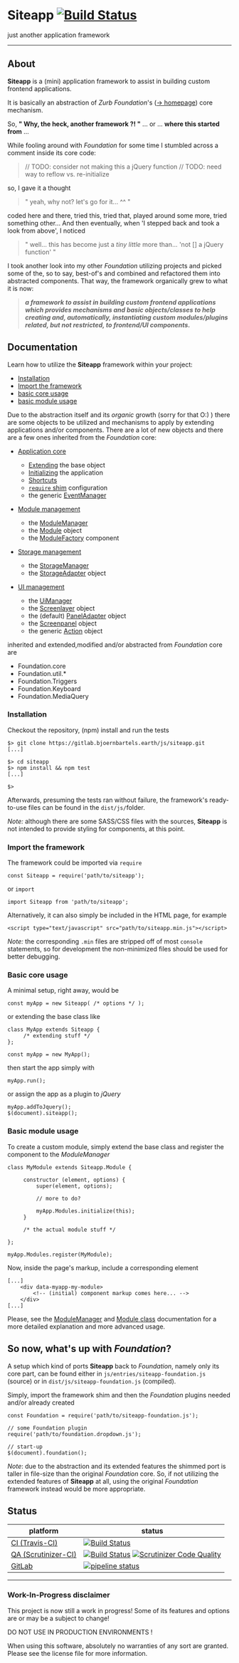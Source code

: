 Siteapp [![Build Status](https://travis-ci.org/bb-drummer/siteapp.svg?branch=master)](https://travis-ci.org/bb-drummer/siteapp)
======

just another application framework


---


## About


**Siteapp** is a (mini) application framework to assist in building custom frontend applications. 

It is basically an abstraction of _Zurb Foundation_'s ([-> homepage](https://foundation.zurb.com/)) core mechanism. 

So, **" Why, the heck, another framework ?! "** ... or ... **where this started from** ...

While fooling around with _Foundation_ for some time I stumbled across a comment inside its core code:

> // TODO: consider not making this a jQuery function
> // TODO: need way to reflow vs. re-initialize

so, I gave it a thought

> " yeah, why not? let's go for it... ^^ "

coded here and there, tried this, tried that, played around some more, tried something other...
And then eventually, when 'I stepped back and took a look from above', I noticed

> " well... this has become just a _tiny little_ more than... 'not [] a jQuery function' "

I took another look into my other _Foundation_ utilizing projects and picked some of the, so to say, best-of's and combined and refactored them into abstracted components. That way, the framework organically grew to what it is now: 

> ***a framework to assist in building custom frontend applications which provides mechanisms and basic objects/classes to help creating and, automatically, instantiating custom modules/plugins related, but not restricted, to frontend/UI components.***


## Documentation

Learn how to utilize the **Siteapp** framework within your project:

- [Installation](#installation)
- [Import the framework](#import-the-framework)
- [basic core usage](#basic-core-usage)
- [basic module usage](#basic-module-usage)

Due to the abstraction itself and its _organic_ growth (sorry for that O:) ) there are some objects to be utilized and mechanisms to apply by extending applications and/or components. There are a lot of new objects and there are a few ones inherited from the _Foundation_ core:

- [Application core](docs/core.md)
  - [Extending](docs/core.md#extending-the-base-object) the base object
  - [Initializing](docs/core.md#initializing-the-application) the application
  - [Shortcuts](docs/core.md#shortcuts)
  - [`require` shim](docs/core.md#require-shim-configuration) configuration
  - the generic [EventManager](docs/core.md#generic-eventmanager)

- [Module management](docs/modules.md)
  - the [ModuleManager](docs/modules.md#modulemanager)
  - the [Module](docs/modules.md#module-object) object
  - the [ModuleFactory](docs/modules.md#modulefactory-component) component

- [Storage management](docs/storage.md)
  - the [StorageManager](docs/storage.md#storagemanager)
  - the [StorageAdapter](docs/storage.md#storageadapter) object

- [UI management](docs/ui.md)
  - the [UiManager](docs/ui.md#uimanager)
  - the [Screenlayer](docs/ui.md#screenlayer-object) object
  - the (default) [PanelAdapter](docs/ui.md#default-paneladapter-object) object
  - the [Screenpanel](docs/ui.md#Screenpanel-object) object
  - the generic [Action](docs/ui.md#generic-action-object) object

inherited and extended,modified and/or abstracted from _Foundation_ core are

- Foundation.core
- Foundation.util.*
- Foundation.Triggers
- Foundation.Keyboard
- Foundation.MediaQuery



### Installation

Checkout the repository, (npm) install and run the tests
```
$> git clone https://gitlab.bjoernbartels.earth/js/siteapp.git
[...]

$> cd siteapp
$> npm install && npm test
[...]

$>
```
Afterwards, presuming the tests ran without failure, the framework's ready-to-use files can be found in the `dist/js/`folder.

_Note:_ although there are some SASS/CSS files with the sources, **Siteapp** is not intended to provide styling for components, at this point.


### Import the framework

The framework could be imported via `require`
```
const Siteapp = require('path/to/siteapp');
```
or `import`
```
import Siteapp from 'path/to/siteapp';
```
Alternatively, it can also simply be included in the HTML page, for example
```
<script type="text/javascript" src="path/to/siteapp.min.js"></script>
```

_Note:_ the corresponding `.min` files are stripped off of most `console` statements, so for development the non-minimized files should be used for better debugging.


### Basic core usage

A minimal setup, right away, would be
```
const myApp = new Siteapp( /* options */ );
```
or extending the base class like
```
class MyApp extends Siteapp {
     /* extending stuff */
};

const myApp = new MyApp();
```
then start the app simply with
```
myApp.run();
```
or assign the app as a plugin to _jQuery_ 
```
myApp.addToJquery();
$(document).siteapp();
```



### Basic module usage

To create a custom module, simply extend the base class and register the component to the _ModuleManager_
```
class MyModule extends Siteapp.Module {
     
     constructor (element, options) {
         super(element, options);
         
         // more to do?
         
         myApp.Modules.initialize(this);
     }

     /* the actual module stuff */

};

myApp.Modules.register(MyModule);
```
Now, inside the page's markup, include a corresponding element
```
[...]
    <div data-myapp-my-module>
        <!-- (initial) component markup comes here... -->
    </div>
[...]
```

Please, see the [ModuleManager](docs/modulemanager.md) and [Module class](docs/module-class.md) documentation for a more detailed explanation and more advanced usage.


## So now, what's up with _Foundation_?

A setup which kind of ports **Siteapp** back to _Foundation_, namely only its core part, can be found either in
`js/entries/siteapp-foundation.js` (source) or in `dist/js/siteapp-foundation.js` (compiled).

Simply, import the framework shim and then the _Foundation_ plugins needed and/or already created
```
const Foundation = require('path/to/siteapp-foundation.js');

// some Foundation plugin
require('path/to/foundation.dropdown.js');

// start-up
$(document).foundation();
```

_Note_: due to the abstraction and its extended features the shimmed port is taller in file-size than the original _Foundation_ core. So, if not utilizing the extended features of **Siteapp** at all, using the original _Foundation_ framework instead would be more appropriate.



## Status

| platform | status |
| --- | --- |
| [CI (Travis-CI)](https://travis-ci.org/bb-drummer/siteapp) | [![Build Status](https://travis-ci.org/bb-drummer/siteapp.svg?branch=master)](https://travis-ci.org/bb-drummer/siteapp) |
| [QA (Scrutinizer-CI)](https://scrutinizer-ci.com/g/bb-drummer/siteapp/) | [![Build Status](https://scrutinizer-ci.com/g/bb-drummer/siteapp/badges/build.png?b=master)](https://scrutinizer-ci.com/g/bb-drummer/siteapp/build-status/master) [![Scrutinizer Code Quality](https://scrutinizer-ci.com/g/bb-drummer/siteapp/badges/quality-score.png?b=master)](https://scrutinizer-ci.com/g/bb-drummer/siteapp/?branch=master) |
| [GitLab](https://gitlab.bjoernbartels.earth/js/siteapp/) | [![pipeline status](https://gitlab.bjoernbartels.earth/js/siteapp/badges/master/pipeline.svg)](https://gitlab.bjoernbartels.earth/js/siteapp/commits/master) |


---


### Work-In-Progress disclaimer

This project is now still a work in progress!
Some of its features and options are or may be a subject to change!

DO NOT USE IN PRODUCTION ENVIRONMENTS !

When using this software, absolutely no warranties of any sort are granted. Please see the license file for more information.

